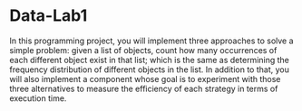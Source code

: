 # Data-Lab1
In this programming project, you will implement three approaches to solve a simple problem: given a list of  objects, count how many occurrences of each different object exist in that list; which is the same as determining the frequency distribution of different objects in the list. In addition to that, you will also implement a component whose goal is to experiment with those three alternatives to measure the efficiency of each strategy in terms of execution time. 
